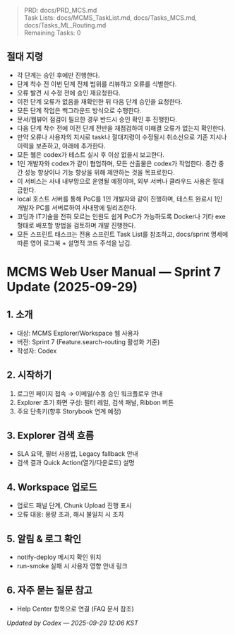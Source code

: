 > PRD: docs/PRD_MCS.md  
> Task Lists: docs/MCMS_TaskList.md, docs/Tasks_MCS.md, docs/Tasks_ML_Routing.md  
> Remaining Tasks: 0

## 절대 지령
- 각 단계는 승인 후에만 진행한다.
- 단계 착수 전 이번 단계 전체 범위를 리뷰하고 오류를 식별한다.
- 오류 발견 시 수정 전에 승인 재요청한다.
- 이전 단계 오류가 없음을 재확인한 뒤 다음 단계 승인을 요청한다.
- 모든 단계 작업은 백그라운드 방식으로 수행한다.
- 문서/웹뷰어 점검이 필요한 경우 반드시 승인 확인 후 진행한다.
- 다음 단계 착수 전에 이전 단계 전반을 재점검하여 미해결 오류가 없는지 확인한다.
- 만약 오류나 사용자의 지시로 task나 절대지령이 수정될시 취소선으로 기존 지시나 이력을 보존하고, 아래에 추가한다.
- 모든 웹은 codex가 테스트 실시 후 이상 없을시 보고한다.
- 1인 개발자와 codex가 같이 협업하며, 모든 산출물은 codex가 작업한다. 중간 중간 성능 향상이나 기능 향상을 위해 제안하는 것을 목표로한다.
- 이 서비스는 사내 내부망으로 운영될 예정이며, 외부 서버나 클라우드 사용은 절대 금한다.
- local 호스트 서버를 통해 PoC를 1인 개발자와 같이 진행하며, 테스트 완료시 1인 개발자 PC를 서버로하여 사내망에 릴리즈한다.
- 코딩과 IT기술을 전혀 모르는 인원도 쉽게 PoC가 가능하도록 Docker나 기타 exe 형태로 배포할 방법을 검토하며 개발 진행한다.
- 모든 스프린트 태스크는 전용 스프린트 Task List를 참조하고, docs/sprint 명세에 따른 영어 로그북 + 설명적 코드 주석을 남김.
# MCMS Web User Manual — Sprint 7 Update (2025-09-29)

## 1. 소개
- 대상: MCMS Explorer/Workspace 웹 사용자
- 버전: Sprint 7 (Feature.search-routing 활성화 기준)
- 작성자: Codex

## 2. 시작하기
1. 로그인 페이지 접속 → 이메일/수동 승인 워크플로우 안내
2. Explorer 초기 화면 구성: 필터 레일, 검색 패널, Ribbon 버튼
3. 주요 단축키(향후 Storybook 연계 예정)

## 3. Explorer 검색 흐름
- SLA 요약, 필터 사용법, Legacy fallback 안내
- 검색 결과 Quick Action(열기/다운로드) 설명

## 4. Workspace 업로드
- 업로드 패널 단계, Chunk Upload 진행 표시
- 오류 대응: 용량 초과, 해시 불일치 시 조치

## 5. 알림 & 로그 확인
- notify-deploy 메시지 확인 위치
- run-smoke 실패 시 사용자 영향 안내 링크

## 6. 자주 묻는 질문 참고
- Help Center 항목으로 연결 (FAQ 문서 참조)

*Updated by Codex — 2025-09-29 12:06 KST*

